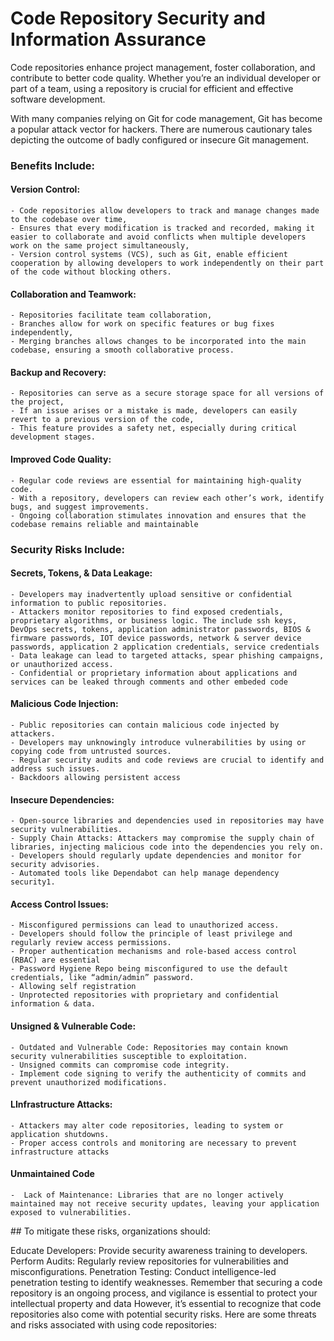 # Code Repository Security and Information Assurance


Code repositories enhance project management, foster collaboration, and contribute to better code quality. Whether you’re an individual developer or part of a team, using a repository is crucial for efficient and effective software development.

With many companies relying on Git for code management, Git has become a popular attack vector for hackers. There are numerous cautionary tales depicting the outcome of badly configured or insecure Git management.

  ### Benefits Include:

<h4>Version Control:</h4>
    
    - Code repositories allow developers to track and manage changes made to the codebase over time,
    - Ensures that every modification is tracked and recorded, making it easier to collaborate and avoid conflicts when multiple developers work on the same project simultaneously,
    - Version control systems (VCS), such as Git, enable efficient cooperation by allowing developers to work independently on their part of the code without blocking others.

<h4>Collaboration and Teamwork:</h4>

    - Repositories facilitate team collaboration,
    - Branches allow for work on specific features or bug fixes independently,
    - Merging branches allows changes to be incorporated into the main codebase, ensuring a smooth collaborative process.

<h4>Backup and Recovery:</h4>

    - Repositories can serve as a secure storage space for all versions of the project,
    - If an issue arises or a mistake is made, developers can easily revert to a previous version of the code,
    - This feature provides a safety net, especially during critical development stages.

<h4>Improved Code Quality:</h4>

    - Regular code reviews are essential for maintaining high-quality code.
    - With a repository, developers can review each other’s work, identify bugs, and suggest improvements.
    - Ongoing collaboration stimulates innovation and ensures that the codebase remains reliable and maintainable

### Security Risks Include:

<h4>Secrets, Tokens, & Data Leakage:</h4>

    - Developers may inadvertently upload sensitive or confidential information to public repositories.
    - Attackers monitor repositories to find exposed credentials, proprietary algorithms, or business logic. The include ssh keys, DevOps secrets, tokens, application administrator passwords, BIOS & firmware passwords, IOT device passwords, network & server device passwords, application 2 application credentials, service credentials
    - Data leakage can lead to targeted attacks, spear phishing campaigns, or unauthorized access.
    - Confidential or proprietary information about applications and services can be leaked through comments and other embeded code

<h4>Malicious Code Injection:</h4>

    - Public repositories can contain malicious code injected by attackers.
    - Developers may unknowingly introduce vulnerabilities by using or copying code from untrusted sources.
    - Regular security audits and code reviews are crucial to identify and address such issues.
    - Backdoors allowing persistent access


<h4>Insecure Dependencies:</h4>

    - Open-source libraries and dependencies used in repositories may have security vulnerabilities.
    - Supply Chain Attacks: Attackers may compromise the supply chain of libraries, injecting malicious code into the dependencies you rely on.    
    - Developers should regularly update dependencies and monitor for security advisories.
    - Automated tools like Dependabot can help manage dependency security1.

<h4>Access Control Issues:</h4>

    - Misconfigured permissions can lead to unauthorized access.
    - Developers should follow the principle of least privilege and regularly review access permissions.
    - Proper authentication mechanisms and role-based access control (RBAC) are essential
    - Password Hygiene Repo being misconfigured to use the default credentials, like “admin/admin” password.
    - Allowing self registration
    - Unprotected repositories with proprietary and confidential information & data.

<h4>Unsigned & Vulnerable Code:</h4>

    - Outdated and Vulnerable Code: Repositories may contain known security vulnerabilities susceptible to exploitation.
    - Unsigned commits can compromise code integrity.
    - Implement code signing to verify the authenticity of commits and prevent unauthorized modifications.

<h4>LInfrastructure Attacks:</h4>

    - Attackers may alter code repositories, leading to system or application shutdowns.
    - Proper access controls and monitoring are necessary to prevent infrastructure attacks

<h4>Unmaintained Code</h4>

    -  Lack of Maintenance: Libraries that are no longer actively maintained may not receive security updates, leaving your application exposed to vulnerabilities.



<div id="foo">
## To mitigate these risks, organizations should:

Educate Developers: Provide security awareness training to developers.
Perform Audits: Regularly review repositories for vulnerabilities and misconfigurations.
Penetration Testing: Conduct intelligence-led penetration testing to identify weaknesses.
Remember that securing a code repository is an ongoing process, and vigilance is essential to protect your intellectual property and data
However, it’s essential to recognize that code repositories also come with potential security risks. Here are some threats and risks associated with using code repositories:
